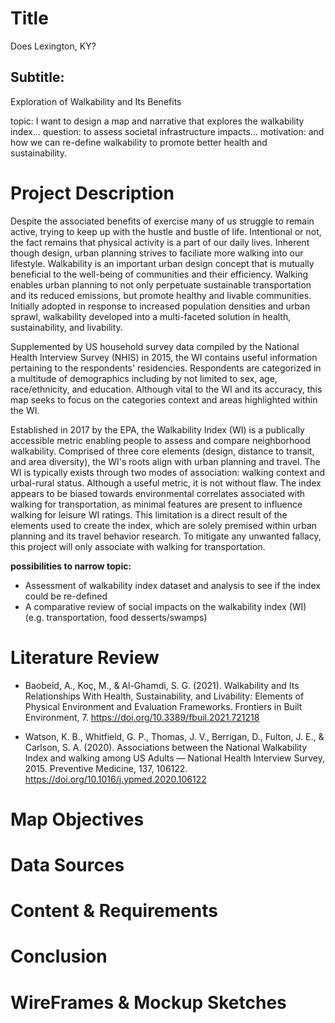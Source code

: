 <!-- *************************************DRAFT******************************************* -->
# Title
Does Lexington, KY?
## Subtitle:
Exploration of Walkability and Its Benefits

topic: I want to design a map and narrative that explores the walkability index...
question: to assess societal infrastructure impacts...
motivation: and how we can re-define walkability to promote better health and sustainability.

# Project Description

Despite the associated benefits of exercise many of us struggle to remain active, trying to keep up with the hustle and bustle of life. Intentional or not, the fact remains that physical activity is a part of our daily lives. Inherent though design, urban planning strives to faciliate more walking into our lifestyle. Walkability is an important urban design concept that is mutually beneficial to the well-being of communities and their efficiency. Walking enables urban planning to not only perpetuate sustainable transportation and its reduced emissions, but promote healthy and livable communities. Initially adopted in response to increased population densities and urban sprawl, walkability developed into a multi-faceted solution in health, sustainability, and livability. 

Supplemented by US household survey data compiled by the National Health Interview Survey (NHIS) in 2015, the WI contains useful information pertaining to the respondents' residencies. Respondents are categorized in a multitude of demographics including by not limited to sex, age, race/ethnicity, and education. Although vital to the WI and its accuracy, this map seeks to focus on the categories context and areas highlighted within the WI. 

Established in 2017 by the EPA, the Walkability Index (WI) is a publically accessible metric enabling people to assess and compare neighborhood walkability. Comprised of three core elements (design, distance to transit, and area diversity), the WI's roots align with urban planning and travel. The WI is typically exists through two modes of association: walking context and urbal-rural status. Although a useful metric, it is not without flaw. The index appears to be biased towards environmental correlates associated with walking for transportation, as minimal features are present to influence walking for leisure WI ratings. This limitation is a direct result of the elements used to create the index, which are solely premised within urban planning and its travel behavior research. To mitigate any unwanted fallacy, this project will only associate with walking for transportation.

**possibilities to narrow topic:**
+ Assessment of walkability index dataset and analysis to see if the index could be re-defined 
+ A comparative review of social impacts on the walkability index (WI) (e.g. transportation, food desserts/swamps)

# Literature Review

+ Baobeid, A., Koç, M., & Al-Ghamdi, S. G. (2021). Walkability and Its Relationships With Health, Sustainability, and Livability: Elements of Physical Environment and Evaluation Frameworks. Frontiers in Built Environment, 7. https://doi.org/10.3389/fbuil.2021.721218

+ Watson, K. B., Whitfield, G. P., Thomas, J. V., Berrigan, D., Fulton, J. E., & Carlson, S. A. (2020). Associations between the National Walkability Index and walking among US Adults — National Health Interview Survey, 2015. Preventive Medicine, 137, 106122. https://doi.org/10.1016/j.ypmed.2020.106122

# Map Objectives

# Data Sources

# Content & Requirements

# Conclusion

# WireFrames & Mockup Sketches
